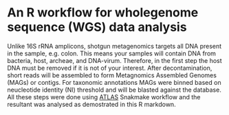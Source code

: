 # An R workflow for wholegenome sequence (WGS) data analysis
Unlike 16S rRNA amplicons, shotgun metagenomics targets all DNA present in the sample, e.g. colon. This means your samples will contain DNA from bacteria, host, archeae, and DNA-virum. Therefore, in the first step the host DNA must be removed if it is not of your interest. After decontamination, short reads will be assembled to form Metagnomics Assembled Genomes (MAGs) or contigs. For taxonomic annotations MAGs were binned based on neucleotide identity (NI) threshold and will be blasted against the database. 
All these steps were done using [ATLAS](https://github.com/metagenome-atlas/atlas) Snakmake workflow and the resultant was analysed as demostrated in this R markdown. 
